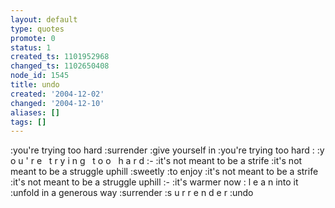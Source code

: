 ```yaml
---
layout: default
type: quotes
promote: 0
status: 1
created_ts: 1101952968
changed_ts: 1102650408
node_id: 1545
title: undo
created: '2004-12-02'
changed: '2004-12-10'
aliases: []
tags: []
---
```

:you're trying too hard
:surrender
:give yourself in
:you're trying too hard :
:y o u ' r e&nbsp;&nbsp;&nbsp;t r y i n g&nbsp;&nbsp;&nbsp;t o o&nbsp;&nbsp;&nbsp;h a r d
:-
:it's not meant to be a strife
:it's not meant to be a struggle uphill
:sweetly
:to enjoy
:it's not meant to be a strife
:it's not meant to be a struggle uphill
:-
:it's warmer now : l e a n into it
:unfold in a generous way
:surrender
:s u r r e n d e r
:undo
